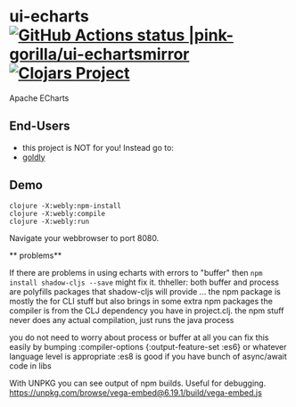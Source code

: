 # ui-echarts [![GitHub Actions status |pink-gorilla/ui-echartsmirror](https://github.com/pink-gorilla/ui-echarts/workflows/CI/badge.svg)](https://github.com/pink-gorilla/ui-echarts/actions?workflow=CI)[![Clojars Project](https://img.shields.io/clojars/v/org.pinkgorilla/ui-echarts.svg)](https://clojars.org/org.pinkgorilla/ui-echarts)

Apache ECharts

## End-Users
- this project is NOT for you! Instead go to:
- [goldly](https://github.com/pink-gorilla/goldly)
 
## Demo

```
clojure -X:webly:npm-install
clojure -X:webly:compile
clojure -X:webly:run
```

Navigate your webbrowser to port 8080. 

** problems**

If there are problems in using echarts with errors to "buffer" then `npm install shadow-cljs --save` might fix it.
thheller: both buffer and process are polyfills packages that shadow-cljs will provide ... 
the npm package is mostly the for CLI stuff but also brings in some extra npm packages
the compiler is from the CLJ dependency you have in project.clj.
the npm stuff never does any actual compilation, just runs the java process

you do not need to worry about process or buffer at all
you can fix this easily by bumping 
:compiler-options {:output-feature-set :es6} or whatever language level is appropriate
:es8 is good if you have bunch of async/await code in libs

With UNPKG you can see output of npm builds. Useful for debugging.
https://unpkg.com/browse/vega-embed@6.19.1/build/vega-embed.js